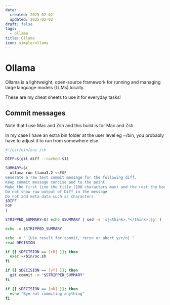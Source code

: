 ```yaml
---
date:
  created: 2025-02-02
  updated: 2025-02-02
draft: false
tags:
  - ollama
title: Ollama
icon: simple/ollama
---
```

# Ollama
Ollama is a lightweight, open-source framework for running and managing large language models (LLMs) locally.

These are my cheat sheets to use it for everyday tasks!

## Commit messages
Note that I use Mac and Zsh and this build is for Mac and Zsh.

In my case I have an extra bin folder at the user level eg ~/bin, you probably have to adjust it to run from somewhere else
```bash linenums="1"
#!/usr/bin/env zsh

DIFF=$(git diff --cached $1)

SUMMARY=$(
  ollama run llama3.2 <<EOF
Generate a raw text commit message for the following diff.
Keep commit message concise and to the point.
Make the first line the title (100 characters max) and the rest the body:
Do not show raw output of Diff in the message
Do not add meta data such as characters
$DIFF
EOF
)

STRIPPED_SUMMARY=$( echo $SUMMARY | sed -e 's|<think>.*</think>||g' )

echo -n $STRIPPED_SUMMARY

echo -n " [Use result for commit, rerun or abort y/r/n] "
read DECISION

if [[ $DECISION == [rR] ]]; then
  exec ~/bin/oc.sh
fi

if [[ $DECISION == [yY] ]]; then
  git commit -m "$STRIPPED_SUMMARY"
fi

if [[ $DECISION == [nN] ]]; then
  echo "Bye not commiting anything"
fi
```
